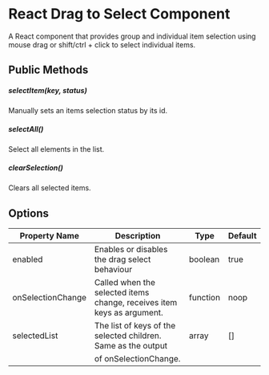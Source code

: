 # React Drag to Select Component

A React component that provides group and individual item selection using mouse drag or shift/ctrl + click to select individual items.

## Public Methods

##### selectItem(key, status)

Manually sets an items selection status by its id.

##### selectAll()

Select all elements in the list.

##### clearSelection()

Clears all selected items.

## Options

| Property Name     | Description                                                            | Type     | Default |
|-------------------|------------------------------------------------------------------------|----------|---------|
| enabled           | Enables or disables the drag select behaviour                          | boolean  | true    |
| onSelectionChange | Called when the selected items change, receives item keys as argument. | function | noop    |
| selectedList      | The list of keys of the selected children. Same as the output          | array    | []      |
|                   | of onSelectionChange.                                                  |          |         |